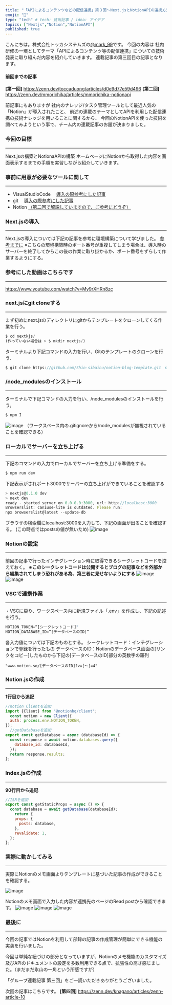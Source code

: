 ```yaml
---
title: "「APIによるコンテンツなどの配信連携」第３回～Next.jsとNotionAPIの連携方法について～"
emoji: "🐥"
type: "tech" # tech: 技術記事 / idea: アイデア
topics: ["Nextjs","Notion","NotionAPI"]
published: true
---
```

こんにちは。株式会社トッカシステムズの[@mark_99](https://zenn.dev/mark_99)です。
今回の内容は
社内研修の一環としてテーマ「APIによるコンテンツ等の配信連携」についての技術発表に取り組んだ内容を紹介していきます。
連載記事の第三回目の記事となります。
#### 前回までの記事
**[第一回]**
https://zenn.dev/toccaduong/articles/d0e9d77e59d496
**[第二回]**
https://zenn.dev/mmorichika/articles/mmorichika-notionapi

前記事にもありますが
社内のナレッジ/タスク管理ツールとして最近人気の「Notion」が導入されたこと、
前述の連載のテーマとしてAPIを利用した配信連携の技術ナレッジを用いることに関するから、
今回のNotionAPIを使った技術を調べてみようという事で、チーム内の連載記事のお題が決まりました。

### 今回の目標
-----
Next.jsの構築とNotionaAPIの構築
ホームページにNotionから取得した内容を画面表示するまでの手順を実習しながら紹介していきます。

### 事前に用意が必要なツールに関して
-----
- VisualStudioCode 
　[導入の際参考にした記事](https://zenn.dev/protoout/articles/39-visual-studio-code)
- git 
　[導入の際参考にした記事](https://zenn.dev/longbridge/articles/5d11bd51665dac)
- Notion
[（第二回で解説していますので、ご参考にどうぞ）](https://zenn.dev/mmorichika/articles/mmorichika-notionapi)

### Next.jsの導入
-----
Next.jsの導入については下記の記事を参考に環境構築について学びました。
[参考までに](https://zenn.dev/knagano/articles/zenn-article-1)
※こちらの環境構築時のポート番号が重複してしまう場合は、導入時のサーバーを終了してからこの後の作業に取り掛かるか、ポート番号をずらして作業するようにする。

### 参考にした動画はこちらです
-----
https://www.youtube.com/watch?v=My9rXHRn8zc

### next.jsにgit cloneする
-----
まず初めにnext.jsのディレクトリにgitからテンプレートをクローンしてくる作業を行う。
```js
$ cd nextkjs/
(作っていない場合は > $ mkdir nextjs/)
```
ターミナルより下記コマンドの入力を行い、Gitのテンプレートのクローンを行う.
```js
$ git clone https://github.com/Shin-sibainu/notion-blog-template.git　notion-blog-ts
```

### /node_modulesのインストール
-----
ターミナルで下記コマンドの入力を行い、/node_modulesのインストールを行う。
```js
$ npm I
```
![image](/images/zenn-article-01/blog01.png)
（ワークスペース内の.gitignoreから/node_modulesが無視されていることを確認できる）

### ローカルでサーバーを立ち上げる
-----
下記のコマンドの入力でローカルでサーバーを立ち上げる準備をする。
```js
$ npm run dev
```
下記表示がされポート3000でサーバーの立ち上げができていることを確認する
```js
> nextjs@0.1.0 dev
> next dev
ready - started server on 0.0.0.0:3000, url: http://localhost:3000
Browserslist: caniuse-lite is outdated. Please run:
npx browserslist@latest --update-db
```
ブラウザの検索欄にlocalhost:3000を入力して、下記の画面が出ることを確認する。
(この時点ではpostsの値が無いため)
![image](/images/zenn-article-01/blog02.png)

### Notionの設定
-----
前回の記事で行ったインテグレーション時に取得できるシークレットコードを控えておく。
**※このシークレットコードは公開するとブログの記事などを外部から編集されてしまう恐れがある為、第三者に見せないようにする**
![image](/images/zenn-article-01/blog03.png)
![image](/images/zenn-article-01/blog04.png)
### VSCで連携作業
-----
・VSCに戻り、ワークスペース内に新規ファイル「.env」を作成し、下記の記述を行う。
```js
NOTION_TOKEN=“[シークレットコード]"
NOTION_DATABASE_ID=“[データベースのID]“
```
各入力値については下記のものとする。
シークレットコード：インテグレーションで登録を行ったもの
データベースのID：Notionのデータベース画面の[リンクをコピー]したものから下記の[データベースのID]部分の英数字の羅列
```
"www.notion.so/[データベースのID]?v=[～]=4"
```

### Notion.jsの作成
-----
**1行目から追記**
```js:Notion.js
//notion Clientを追加
import {Client} from "@notionhq/client";
  const notion = new Client({
  auth: process.env.NOTION_TOKEN,
});
  //getDatabaseを追加
export const getDatabase = async (databaseId) => {
  const response = await notion.databases.query({
    database_id: databaseId,
  });
  return response.results;
};
```

### Index.jsの作成
-----
**90行目から追記**
```js:Index.js
//ISRを追加
export const getStaticProps = async () => {
  const database = await getDatabase(databaseId);
    return {
    props: {
      posts: database,
    },
    revalidate: 1,
  };
};
```

### 実際に動かしてみる
-----
実際にNotionのメモ画面よりテンプレートに基づいた記事の作成ができることを確認する。

![image](/images/zenn-article-01/blog05.png)

Notionのメモ画面で入力した内容が連携先のページのRead postから確認できます。
![image](/images/zenn-article-01/blog06.png)
![image](/images/zenn-article-01/blog07.png)
![image](/images/zenn-article-01/blog08.png)

### 最後に
-----
今回の記事ではNotionを利用して部録の記事の作成管理が簡単にできる機能の実装を行いました。

今回は単純な紐づけの部分となっていますが、Notionのメモ機能のカスタマイズ及びAPIのドキュメントの設定を多数利用できる点で、拡張性の高さ感じました。（まだまだ氷山の一角という所感ですが）

「グループ連載記事 第三回」をご一読いただきありがとうございました。

次回の記事はこちらです。
**[第四回]**
https://zenn.dev/knagano/articles/zenn-article-10
